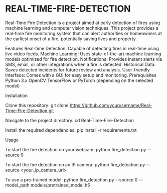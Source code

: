# REAL-TIME-FIRE-DETECTION
Real-Time Fire Detection is a project aimed at early detection of fires using machine learning and computer vision techniques. This project provides a real-time fire monitoring system that can alert authorities or homeowners at the earliest onset of a fire, potentially saving lives and property.

Features
Real-time Detection: Capable of detecting fires in real-time using live video feeds.
Machine Learning: Uses state-of-the-art machine learning models optimized for fire detection.
Notifications: Provides instant alerts via SMS, email, or other integrations when a fire is detected.
Historical Data: Saves detected incidents for future review and analysis.
User-friendly Interface: Comes with a GUI for easy setup and monitoring.
Prerequisites
Python 3.x
OpenCV
TensorFlow or PyTorch (depending on the selected model)

Installation

Clone this repository:
        git clone https://github.com/yourusername/Real-Time-Fire-Detection.git

Navigate to the project directory:
      cd Real-Time-Fire-Detection

Install the required dependencies:
      pip install -r requirements.txt

Usage

To start the fire detection on your webcam:
     python fire_detection.py --source 0

To start the fire detection on an IP camera:
        python fire_detection.py --source <your_ip_camera_url>

To use a pre-trained model:
        python fire_detection.py --source 0 --model_path models/pretrained_model.h5
